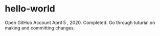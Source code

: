 # hello-world
Open GitHub Account April 5 , 2020.  Completed.
Go through tuturial on making and committing changes.
